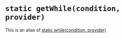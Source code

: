# `static getWhile(condition, provider)`

This is an alias of [static while(condition, provider)](While.md)
